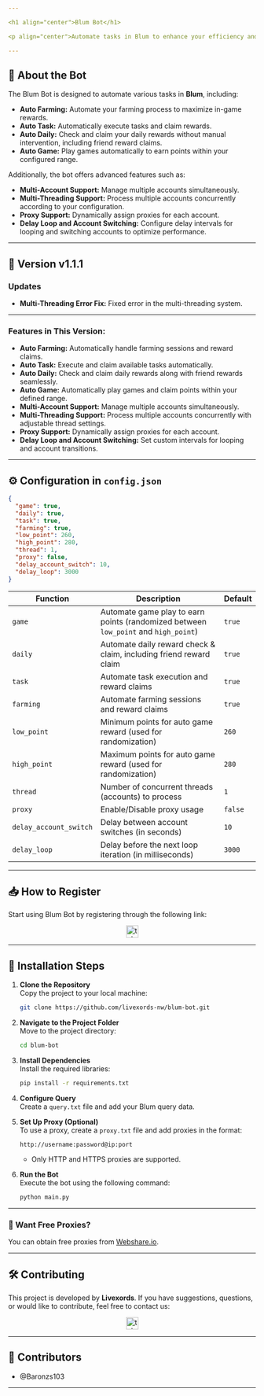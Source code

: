 ```yaml
---

<h1 align="center">Blum Bot</h1>

<p align="center">Automate tasks in Blum to enhance your efficiency and maximize your rewards!</p>

---
```


## 🚀 **About the Bot**

The Blum Bot is designed to automate various tasks in **Blum**, including:

- **Auto Farming:** Automate your farming process to maximize in-game rewards.
- **Auto Task:** Automatically execute tasks and claim rewards.
- **Auto Daily:** Check and claim your daily rewards without manual intervention, including friend reward claims.
- **Auto Game:** Play games automatically to earn points within your configured range.

Additionally, the bot offers advanced features such as:

- **Multi-Account Support:** Manage multiple accounts simultaneously.
- **Multi-Threading Support:** Process multiple accounts concurrently according to your configuration.
- **Proxy Support:** Dynamically assign proxies for each account.
- **Delay Loop and Account Switching:** Configure delay intervals for looping and switching accounts to optimize performance.

---

## 🌟 Version v1.1.1

### Updates

- **Multi-Threading Error Fix:** Fixed error in the multi-threading system.

---

### **Features in This Version:**

- **Auto Farming:** Automatically handle farming sessions and reward claims.
- **Auto Task:** Execute and claim available tasks automatically.
- **Auto Daily:** Check and claim daily rewards along with friend rewards seamlessly.
- **Auto Game:** Automatically play games and claim points within your defined range.
- **Multi-Account Support:** Manage multiple accounts simultaneously.
- **Multi-Threading Support:** Process multiple accounts concurrently with adjustable thread settings.
- **Proxy Support:** Dynamically assign proxies for each account.
- **Delay Loop and Account Switching:** Set custom intervals for looping and account transitions.

---

## ⚙️ **Configuration in `config.json`**

```json
{
  "game": true,
  "daily": true,
  "task": true,
  "farming": true,
  "low_point": 260,
  "high_point": 280,
  "thread": 1,
  "proxy": false,
  "delay_account_switch": 10,
  "delay_loop": 3000
}
```

| **Function**           | **Description**                                                                     | **Default** |
| ---------------------- | ----------------------------------------------------------------------------------- | ----------- |
| `game`                 | Automate game play to earn points (randomized between `low_point` and `high_point`) | `true`      |
| `daily`                | Automate daily reward check & claim, including friend reward claim                  | `true`      |
| `task`                 | Automate task execution and reward claims                                           | `true`      |
| `farming`              | Automate farming sessions and reward claims                                         | `true`      |
| `low_point`            | Minimum points for auto game reward (used for randomization)                        | `260`       |
| `high_point`           | Maximum points for auto game reward (used for randomization)                        | `280`       |
| `thread`               | Number of concurrent threads (accounts) to process                                  | `1`         |
| `proxy`                | Enable/Disable proxy usage                                                          | `false`     |
| `delay_account_switch` | Delay between account switches (in seconds)                                         | `10`        |
| `delay_loop`           | Delay before the next loop iteration (in milliseconds)                              | `3000`      |

---

## 📥 **How to Register**

Start using Blum Bot by registering through the following link:

<div align="center">
  <a href="https://t.me/blum/app?startapp=ref_uTyHfMEx6P" target="_blank">
    <img src="https://img.shields.io/static/v1?message=Blum&logo=telegram&label=&color=2CA5E0&logoColor=white&labelColor=&style=for-the-badge" height="25" alt="telegram logo" />
  </a>
</div>

---

## 📖 **Installation Steps**

1. **Clone the Repository**  
   Copy the project to your local machine:

   ```bash
   git clone https://github.com/livexords-nw/blum-bot.git
   ```

2. **Navigate to the Project Folder**  
   Move to the project directory:

   ```bash
   cd blum-bot
   ```

3. **Install Dependencies**  
   Install the required libraries:

   ```bash
   pip install -r requirements.txt
   ```

4. **Configure Query**  
   Create a `query.txt` file and add your Blum query data.

5. **Set Up Proxy (Optional)**  
   To use a proxy, create a `proxy.txt` file and add proxies in the format:

   ```
   http://username:password@ip:port
   ```

   - Only HTTP and HTTPS proxies are supported.

6. **Run the Bot**  
   Execute the bot using the following command:
   ```bash
   python main.py
   ```

---

### 🔹 Want Free Proxies?

You can obtain free proxies from [Webshare.io](https://www.webshare.io/).

---

## 🛠️ **Contributing**

This project is developed by **Livexords**. If you have suggestions, questions, or would like to contribute, feel free to contact us:

<div align="center">
  <a href="https://t.me/livexordsscript" target="_blank">
    <img src="https://img.shields.io/static/v1?message=Livexords&logo=telegram&label=&color=2CA5E0&logoColor=white&labelColor=&style=for-the-badge" height="25" alt="telegram logo" />
  </a>
</div>

---

## 🙌 **Contributors**

- @Baronzs103

---